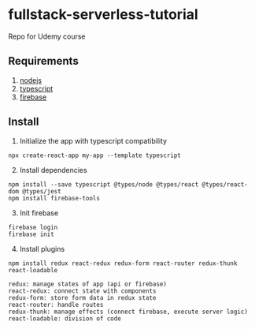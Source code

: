 # fullstack-serverless-tutorial
Repo for Udemy course

## Requirements

1) [nodejs](https://nodejs.org/en/)
2) [typescript](https://www.typescriptlang.org/)
3) [firebase](https://github.com/firebase/firebase-tools)

## Install

1) Initialize the app with typescript compatibility
```
npx create-react-app my-app --template typescript
```

2) Install dependencies
```
npm install --save typescript @types/node @types/react @types/react-dom @types/jest
npm install firebase-tools
```

3) Init firebase
```
firebase login
firebase init
```

4) Install plugins
```
npm install redux react-redux redux-form react-router redux-thunk react-loadable
```

```
redux: manage states of app (api or firebase)
react-redux: connect state with components
redux-form: store form data in redux state
react-router: handle routes
redux-thunk: manage effects (connect firebase, execute server logic)
react-loadable: division of code
```